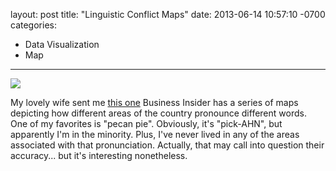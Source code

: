 layout: post
title:  "Linguistic Conflict Maps"
date:   2013-06-14 10:57:10 -0700
categories:
  - Data Visualization
  - Map
---

  ![](/attachments/2fa1fb547e5eb6b3962340754755fd30/image.png) 

 My lovely wife sent me  [this one](http://www.businessinsider.com/22-maps-that-show-the-deepest-linguistic-conflicts-in-america-2013-6?op=1)   Business Insider has a series of maps depicting how different areas of the country pronounce different words. One of my favorites is "pecan pie". Obviously, it's "pick-AHN", but apparently I'm in the minority. Plus, I've never lived in any of the areas associated with that pronunciation. Actually, that may call into question their accuracy... but it's interesting nonetheless.

